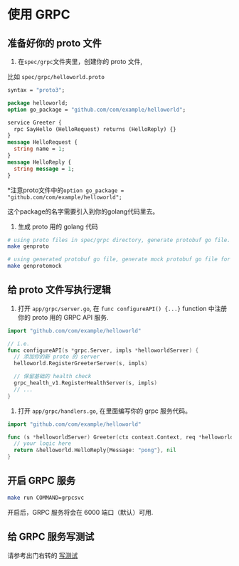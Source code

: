 # 使用 GRPC

## 准备好你的 proto 文件

1. 在`spec/grpc`文件夹里，创建你的 proto 文件,

比如 `spec/grpc/helloworld.proto`

```proto
syntax = "proto3";

package helloworld;
option go_package = "github.com/com/example/helloworld";

service Greeter {
  rpc SayHello (HelloRequest) returns (HelloReply) {}
}
message HelloRequest {
  string name = 1;
}
message HelloReply {
  string message = 1;
}
```

*注意proto文件中的`option go_package = "github.com/com/example/helloworld";`

这个package的名字需要引入到你的golang代码里去。

1. 生成 proto 用的 golang 代码

```sh
# using proto files in spec/grpc directory, generate protobuf go file.
make genproto

# using generated protobuf go file, generate mock protobuf go file for testing.
make genprotomock
```

## 给 proto 文件写执行逻辑

1. 打开 `app/grpc/server.go`, 在 `func configureAPI() {...}` function 中注册你的 proto 用的 GRPC API 服务.

```go
import "github.com/com/example/helloworld"

// i.e.
func configureAPI(s *grpc.Server, impls *helloworldServer) {
  // 添加你的新 proto 的 server
  helloworld.RegisterGreeterServer(s, impls)

  // 保留基础的 health check
  grpc_health_v1.RegisterHealthServer(s, impls)
  // ...
}
```

1. 打开 `app/grpc/handlers.go`, 在里面编写你的 grpc 服务代码。

```go
import "github.com/com/example/helloworld"

func (s *helloworldServer) Greeter(ctx context.Context, req *helloworld.HelloRequest) (*helloworld.HelloReply, error) {
  // your logic here
  return &helloworld.HelloReply{Message: "pong"}, nil
}
```


## 开启 GRPC 服务

```sh
make run COMMAND=grpcsvc
```

开启后，GRPC 服务将会在 6000 端口（默认）可用.


## 给 GRPC 服务写测试

请参考出门右转的 [写测试](docs/writing_test_cn.md)
